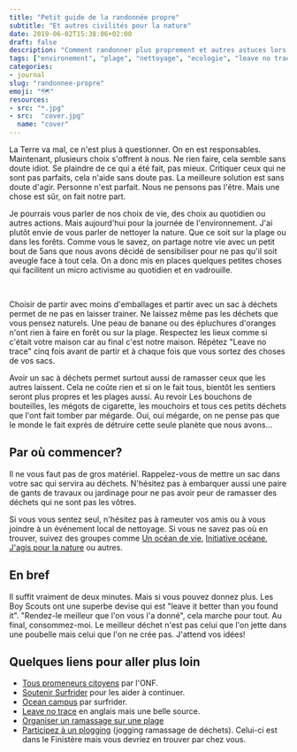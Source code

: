 ```yaml
---
title: "Petit guide de la randonnée propre"
subtitle: "Et autres civilités pour la nature"
date: 2019-06-02T15:38:06+02:00
draft: false
description: "Comment randonner plus proprement et autres astuces lors de vos sorties nature."
tags: ["environement", "plage", "nettoyage", "ecologie", "leave no trace", "forêt propre", "journée mondiale de l'environnement", "volontariat", "petits gestes"]
categories:
- journal
slug: "randonnee-propre"
emoji: "🗺"
resources:
- src: "*.jpg"
- src:  "cover.jpg"
  name: "cover"
--- 
```


La Terre va mal, ce n'est plus à questionner. On en est responsables. Maintenant, plusieurs choix s'offrent à nous. Ne rien faire, cela semble sans doute idiot. Se plaindre de ce qui a été fait, pas mieux. Critiquer ceux qui ne sont pas parfaits, cela n'aide sans doute pas. La meilleure solution est sans doute d'agir. Personne n'est parfait. Nous ne pensons pas l'être. Mais une chose est sûr, on fait notre part. 

Je pourrais vous parler de nos choix de vie, des choix au quotidien ou autres actions. Mais aujourd'hui pour la journée de l'environnement. J'ai plutôt envie de vous parler de nettoyer la nature. Que ce soit sur la plage ou dans les forêts. Comme vous le savez, on partage notre vie avec un petit bout de 5ans que nous avons décidé de sensibiliser pour ne pas qu'il soit aveugle face à tout cela. On a donc mis en places quelques petites choses qui facilitent un micro activisme au quotidien et en vadrouille. 

<br/>

Choisir de partir avec moins d'emballages et partir avec un sac à déchets permet de ne pas en laisser trainer. Ne laissez même pas les déchets que vous pensez naturels. Une peau de banane ou des épluchures d'oranges n'ont rien à faire en forêt ou sur la plage. Respectez les lieux comme si c'était votre maison car au final c'est notre maison. Répétez "Leave no trace" cinq fois avant de partir et à chaque fois que vous sortez des choses de vos sacs. 

Avoir un sac à déchets permet surtout aussi de ramasser ceux que les autres laissent. Cela ne coûte rien et si on le fait tous, bientôt les sentiers seront plus propres et les plages aussi. Au revoir Les bouchons de bouteilles, les mégots de cigarette, les mouchoirs et tous ces petits déchets que l'ont fait tomber par mégarde. Oui, oui mégarde, on ne pense pas que le monde le fait exprès de détruire cette seule planète que nous avons...

## Par où commencer?

Il ne vous faut pas de gros matériel. Rappelez-vous de mettre un sac dans votre sac qui servira au déchets. N'hésitez pas à embarquer aussi une paire de gants de travaux ou jardinage pour ne pas avoir peur de ramasser des déchets qui ne sont pas les vôtres.

Si vous vous sentez seul, n'hésitez pas à rameuter vos amis ou à vous joindre à un événement local de nettoyage. Si vous ne savez pas où en trouver, suivez des groupes comme [Un océan de vie](http://www.unoceandevie.com/fr/), [Initiative océane](https://www.initiativesoceanes.org), [J'agis pour la nature](https://jagispourlanature.org/facons-dagir/je-ramasse-des-dechets) ou autres. 
 
## En bref

Il suffit vraiment de deux minutes. Mais si vous pouvez donnez plus. Les Boy Scouts ont une superbe devise qui est "leave it better than you found it". "Rendez-le meilleur que l'on vous l'a donné", cela marche pour tout. Au final, consommez-moi. Le meilleur déchet n'est pas celui que l'on jette dans une poubelle mais celui que l'on ne crée pas. J'attend vos idées!

## Quelques liens pour aller plus loin

- [Tous promeneurs citoyens](https://www.onf.fr/onf/forets-et-espaces-naturels/+/30::tous-promeneurs-citoyens.html) par l'ONF.
- [Soutenir Surfrider](https://surfrider.eu/nous-soutenir/) pour les aider à continuer.
- [Ocean campus](https://fr.oceancampus.eu) par surfrider.
- [Leave no trace](https://lnt.org) en anglais mais une belle source.
- [Organiser un ramassage sur une plage](https://www.initiativesoceanes.org/fr/organize)
- [Participez à un plogging](https://www.finistere.fr/Agenda/Plogging-sur-la-plage-de-la-Torche-a-Plomeur) (jogging ramassage de déchets). Celui-ci est dans le Finistère mais vous devriez en trouver par chez vous.
